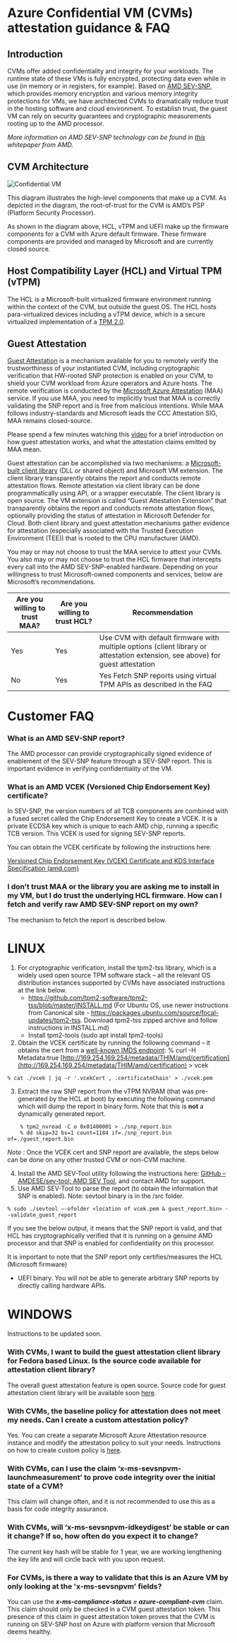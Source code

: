 # Azure Confidential VM (CVMs) attestation guidance & FAQ

## Introduction

CVMs offer added confidentiality and integrity for your workloads. The runtime state of these VMs is fully encrypted, protecting data even while in use (in memory or in registers, for example). Based on [AMD SEV-SNP](https://developer.amd.com/sev/), which provides memory encryption and various memory integrity protections for VMs, we have architected CVMs to dramatically reduce trust in the hosting software and cloud environment. To establish trust, the guest VM can rely on security guarantees and cryptographic measurements rooting up to the AMD processor.

_More information on AMD SEV-SNP technology can be found in [this](https://www.amd.com/system/files/TechDocs/SEV-SNP-strengthening-vm-isolation-with-integrity-protection-and-more.pdf) whitepaper from AMD._

## CVM Architecture

![Confidential VM](confidentialvm-azuremanagedtcb.png)

This diagram illustrates the high-level components that make up a CVM. As depicted in the diagram, the root-of-trust for the CVM is AMD’s PSP (Platform Security Processor).

As shown in the diagram above, HCL, vTPM and UEFI make up the firmware components for a CVM with Azure default firmware. These firmware components are provided and managed by Microsoft and are currently closed source.

## Host Compatibility Layer (HCL) and Virtual TPM (vTPM)

The HCL is a Microsoft-built virtualized firmware environment running within the context of the CVM, but outside the guest OS. The HCL hosts para-virtualized devices including a vTPM device, which is a secure virtualized implementation of a [TPM 2.0](https://docs.microsoft.com/en-us/windows/security/information-protection/tpm/trusted-platform-module-overview).

## Guest Attestation

[Guest Attestation](https://learn.microsoft.com/en-us/azure/confidential-computing/guest-attestation-confidential-vms) is a mechanism available for you to remotely verify the trustworthiness of your instantiated CVM, including cryptographic verification that HW-rooted SNP protection is
enabled on your CVM, to shield your CVM workload from Azure operators and Azure hosts. The remote verification is conducted by the [Microsoft Azure Attestation](https://learn.microsoft.com/en-us/azure/attestation/overview) (MAA) service. If you use
MAA, you need to implicitly trust that MAA is correctly validating the SNP report and is free from malicious intentions. While MAA follows industry-standards and Microsoft leads the CCC Attestation SIG, MAA remains closed-source.

Please spend a few minutes watching this [video](https://youtu.be/M7kWKN7fXbs) for a brief introduction on how guest attestation works, and what the attestation claims emitted by MAA mean.

Guest attestation can be accomplished via two mechanisms: a [Microsoft-built client library](https://github.com/Azure/confidential-computing-cvm-guest-attestation) (DLL or shared object) and Microsoft VM extension. The client library transparently obtains the report
and conducts remote attestation flows. Remote attestation via client library can be done programmatically using API, or a wrapper executable. The client library is open source. The VM extension is called “Guest Attestation Extension” that transparently obtains the report and conducts remote attestation flows, optionally providing the status of attestation in Microsoft Defender for Cloud. Both client library and guest attestation mechanisms gather evidence for
attestation (especially associated with the Trusted Execution Environment (TEE)) that is rooted to the CPU manufacturer (AMD).

You may or may not choose to trust the MAA service to attest your CVMs. You also may or may not choose to trust the HCL firmware that intercepts every call into the AMD SEV-SNP-enabled hardware. Depending on your willingness to trust Microsoft-owned components and services, below are Microsoft’s recommendations.

| Are you willing to trust MAA? | Are you willing to trust HCL? | Recommendation |
| --- | --- | --- |
| Yes | Yes | Use CVM with default firmware with multiple options (client library or attestation extension, see above) for guest attestation
| No | Yes | Yes Fetch SNP reports using virtual TPM APIs as described in the FAQ

# Customer FAQ

### What is an AMD SEV-SNP report?

The AMD processor can provide cryptographically signed evidence of enablement of the SEV-SNP feature through a SEV-SNP report. This is important evidence in verifying confidentiality of the VM.

### What is an AMD VCEK (Versioned Chip Endorsement Key) certificate?

In SEV-SNP, the version numbers of all TCB components are combined with a fused secret called the Chip Endorsement Key to create a VCEK. It is a private ECDSA key which is unique to each AMD chip, running a specific TCB version. This VCEK is used for signing SEV-SNP reports.

You can obtain the VCEK certificate by following the instructions here:

[Versioned Chip Endorsement Key (VCEK) Certificate and KDS Interface Specification (amd.com)](https://www.amd.com/system/files/TechDocs/57230.pdf)

### I don’t trust MAA or the library you are asking me to install in my VM, but I do trust the underlying HCL firmware. How can I fetch and verify raw AMD SEV-SNP report on my own?

The mechanism to fetch the report is described below.

# LINUX

1. For cryptographic verification, install the tpm2-tss library, which is a widely used open source
    TPM software stack – all the relevant OS distribution instances supported by CVMs have
    associated instructions at the link below.
    - https://github.com/tpm2-software/tpm2-tss/blob/master/INSTALL.md
       (For Ubuntu OS, use newer instructions from Canonical site -
       https://packages.ubuntu.com/source/focal-updates/tpm2-tss. Download tpm2-tss
       zipped archive and follow instructions in INSTALL.md)
    - Install tpm2-tools (sudo apt install tpm2-tools)
2. Obtain the VCEK certificate by running the following command – it obtains the cert from a [well-known IMDS endpoint](https://learn.microsoft.com/en-us/azure/virtual-machines/windows/instance-metadata-service?tabs=windows):
    % curl -H Metadata:true
    [http://169.254.169.254/metadata/THIM/amd/certification](http://169.254.169.254/metadata/THIM/amd/certification) > vcek

```
% cat ./vcek | jq -r '.vcekCert , .certificateChain' > ./vcek.pem
```

3. Extract the raw SNP report from the vTPM NVRAM (that was pre-generated by the HCL at
    boot) by executing the following command which will dump the report in binary form. Note
    that this is **not** a dynamically generated report.
```    
    % tpm2_nvread -C o 0x01400001 > ./snp_report.bin
    % dd skip=32 bs=1 count=1184 if=./snp_report.bin of=./guest_report.bin
```
_Note_ : Once the VCEK cert and SNP report are available, the steps below can be done on any
other trusted CVM or non-CVM machine.

4. Install the AMD SEV-Tool utility following the instructions here: [GitHub – AMDESE/sev-tool: AMD SEV Tool](https://github.com/AMDESE/sev-tool), and contact AMD for support.
5. Use AMD SEV-Tool to parse the report (to obtain the information that SNP is enabled). Note:
    sevtool binary is in the <repo root>/src folder.

```
% sudo ./sevtool –-ofolder <location of vcek.pem & guest_report.bin> --validate_guest_report
```
If you see the below output, it means that the SNP report is valid, and that HCL has
cryptographically verified that it is running on a genuine AMD processor and that SNP is
enabled for confidentiality on this processor.

It is important to note that the SNP report only certifies/measures the HCL (Microsoft firmware)
+ UEFI binary. You will not be able to generate arbitrary SNP reports by directly calling hardware
APIs.

# WINDOWS

Instructions to be updated soon.

### With CVMs, I want to build the guest attestation client library for Fedora based Linux. Is the source code available for attestation client library?

The overall guest attestation feature is open source. Source code for guest attestation client library will be available soon [here](http://aka.ms/cvmattestation).

### With CVMs, the baseline policy for attestation does not meet my needs. Can I create a custom attestation policy?

Yes. You can create a separate Microsoft Azure Attestation resource instance and modify the attestation policy to suit your needs. Instructions on how to create custom policy is [here](https://learn.microsoft.com/en-us/azure/attestation/author-sign-policy).

### With CVMs, can I use the claim ‘x-ms-sevsnpvm-launchmeasurement’ to prove code integrity over the initial state of a CVM?

This claim will change often, and it is not recommended to use this as a basis for code integrity
assurance.

### With CVMs, will ‘x-ms-sevsnpvm-idkeydigest’ be stable or can it change? If so, how often do you expect it to change?

The current key hash will be stable for 1 year, we are working lengthening the key life and will circle back with you upon request.

### For CVMs, is there a way to validate that this is an Azure VM by only looking at the 'x-ms-sevsnpvm' fields?

You can use the **_x-ms-compliance-status = azure-compliant-cvm_** claim. This claim should only be checked in a CVM guest attestation token. This presence of this claim in guest attestation token proves that the CVM is running on SEV-SNP host on Azure with platform version that Microsoft deems healthy.
